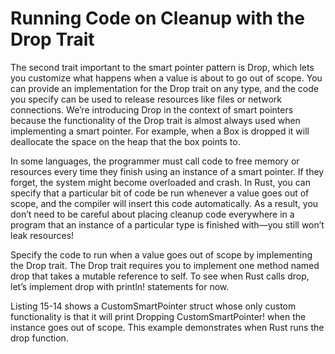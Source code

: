 <h1>Running Code on Cleanup with the Drop Trait</h1>

The second trait important to the smart pointer pattern is Drop, which lets you customize what happens when a value is about to go out of scope. You can provide an implementation for the Drop trait on any type, and the code you specify can be used to release resources like files or network connections. We’re introducing Drop in the context of smart pointers because the functionality of the Drop trait is almost always used when implementing a smart pointer. For example, when a Box<T> is dropped it will deallocate the space on the heap that the box points to.

In some languages, the programmer must call code to free memory or resources every time they finish using an instance of a smart pointer. If they forget, the system might become overloaded and crash. In Rust, you can specify that a particular bit of code be run whenever a value goes out of scope, and the compiler will insert this code automatically. As a result, you don’t need to be careful about placing cleanup code everywhere in a program that an instance of a particular type is finished with—you still won’t leak resources!

Specify the code to run when a value goes out of scope by implementing the Drop trait. The Drop trait requires you to implement one method named drop that takes a mutable reference to self. To see when Rust calls drop, let’s implement drop with println! statements for now.

Listing 15-14 shows a CustomSmartPointer struct whose only custom functionality is that it will print Dropping CustomSmartPointer! when the instance goes out of scope. This example demonstrates when Rust runs the drop function.

